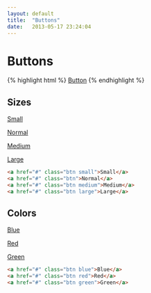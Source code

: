 ```yaml
---
layout: default
title:  "Buttons"
date:   2013-05-17 23:24:04
---
```


Buttons
=======

{% highlight html %}
<a href="#" class="btn">Button</a>
{% endhighlight %}

Sizes
------

<p><a href="#" class="btn small">Small</a></p>

<p><a href="#" class="btn">Normal</a></p>

<p><a href="#" class="btn medium">Medium</a></p>

<p><a href="#" class="btn large">Large</a></p>

~~~html
<a href="#" class="btn small">Small</a>
<a href="#" class="btn">Normal</a>
<a href="#" class="btn medium">Medium</a>
<a href="#" class="btn large">Large</a>
~~~

Colors
------

<p><a href="#" class="btn blue">Blue</a></p>
<p><a href="#" class="btn red">Red</a></p>
<p><a href="#" class="btn green">Green</a></p>

~~~html
<a href="#" class="btn blue">Blue</a>
<a href="#" class="btn red">Red</a>
<a href="#" class="btn green">Green</a>
~~~

